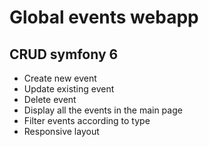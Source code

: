 # Global events webapp
## CRUD symfony 6
* Create new event
* Update existing event
* Delete event
* Display all the events in the main page
* Filter events according to type
* Responsive layout
